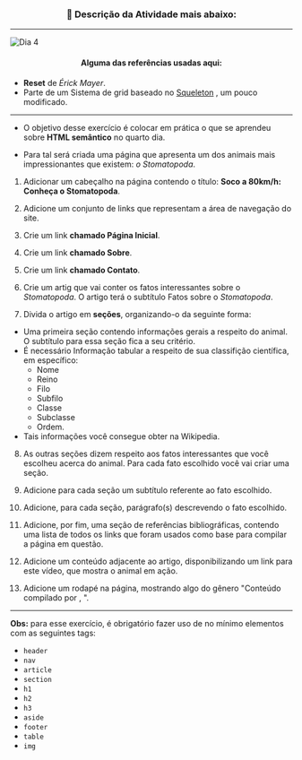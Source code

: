 <h3 align="center">📝 Descrição da Atividade mais abaixo:</h3>

---

![Dia 4](img/stomatopoda-tela.gif)

<h4 align="center">Alguma das referências usadas aqui:</h4>

*  **Reset** de *Érick Mayer*.
*  Parte de um Sistema de grid baseado no [Squeleton](http://getskeleton.com/) , um pouco modificado.

---

* O objetivo desse exercício é colocar em prática o que se  aprendeu sobre **HTML semântico** no quarto dia.

* Para tal será criada uma página que apresenta um dos animais mais impressionantes que existem: *o Stomatopoda*. 

1. Adicionar um cabeçalho na página contendo o título: **Soco a 80km/h: Conheça o Stomatopoda**.

2. Adicione um conjunto de links que representam a área de navegação do site.

3. Crie um link **chamado Página Inicial**.
   
4. Crie um link **chamado Sobre**.
5. Crie um link **chamado Contato**.
6. Crie um artig que vai conter os fatos interessantes sobre o *Stomatopoda*. O artigo terá o subtítulo Fatos sobre o *Stomatopoda*.
7. Divida o artigo em **seções**, organizando-o da seguinte forma:

* Uma primeira seção contendo informações gerais a respeito do animal. O subtítulo para essa seção fica a seu critério. 
* É necessário Informação tabular a respeito de sua classifição científica, em específico: 
  *  Nome
  *  Reino
  *  Filo 
  *  Subfilo 
  *  Classe 
  *  Subclasse
  *  Ordem. 
* Tais informações você consegue obter na Wikipedia.

8. As outras seções dizem respeito aos fatos interessantes que você escolheu acerca do animal. Para cada fato escolhido você vai criar uma seção.

9. Adicione para cada seção um subtítulo referente ao fato escolhido.
10.  Adicione, para cada seção, parágrafo(s) descrevendo o fato escolhido. 

11.  Adicione, por fim, uma seção de referências bibliográficas, contendo uma lista de todos os links que foram usados como base para compilar a página em questão.

12.  Adicione um conteúdo adjacente ao artigo, disponibilizando um link para este vídeo, que mostra o animal em ação.

13.  Adicione um rodapé na página, mostrando algo do gênero "Conteúdo compilado por , ".

---

**Obs:** para esse exercício, é obrigatório fazer uso de no mínimo elementos com as seguintes tags: 

* `header` 
* `nav` 
* `article` 
* `section` 
* `h1` 
* `h2` 
* `h3` 
* `aside` 
* `footer` 
* `table`  
* `img`
